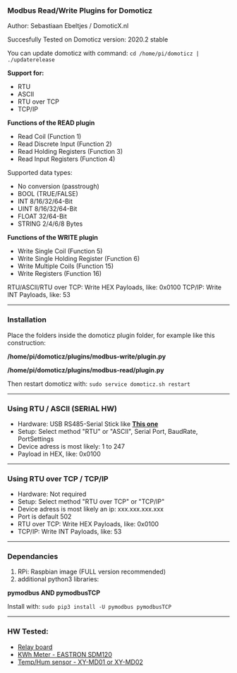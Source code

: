 ### Modbus Read/Write Plugins for Domoticz
Author: Sebastiaan Ebeltjes / DomoticX.nl

Succesfully Tested on Domoticz version: 2020.2 stable

You can update domoticz with command: ```cd /home/pi/domoticz | ./updaterelease```

**Support for:**

* RTU
* ASCII
* RTU over TCP
* TCP/IP

**Functions of the READ plugin**

* Read Coil (Function 1)
* Read Discrete Input (Function 2)
* Read Holding Registers (Function 3)
* Read Input Registers (Function 4)

Supported data types:

* No conversion (passtrough)
* BOOL (TRUE/FALSE)
* INT 8/16/32/64-Bit
* UINT 8/16/32/64-Bit
* FLOAT 32/64-Bit
* STRING 2/4/6/8 Bytes

**Functions of the WRITE plugin**

* Write Single Coil (Function 5)
* Write Single Holding Register (Function 6)
* Write Multiple Coils (Function 15)
* Write Registers (Function 16)

RTU/ASCII/RTU over TCP: Write HEX Payloads, like: 0x0100
TCP/IP: Write INT Payloads, like: 53

-----
### Installation

Place the folders inside the domoticz plugin folder, for example like this construction:

**/home/pi/domoticz/plugins/modbus-write/plugin.py**

**/home/pi/domoticz/plugins/modbus-read/plugin.py**

Then restart domoticz with: ```sudo service domoticz.sh restart```

-----
### Using RTU / ASCII (SERIAL HW)

* Hardware: USB RS485-Serial Stick like **[This one](http://domoticx.nl/webwinkel/index.php?route=product/product&product_id=386)**
* Setup: Select method "RTU" or "ASCII", Serial Port, BaudRate, PortSettings
* Device adress is most likely: 1 to 247
* Payload in HEX, like: 0x0100

-----
### Using RTU over TCP / TCP/IP

* Hardware: Not required
* Setup: Select method "RTU over TCP" or "TCP/IP"
* Device adress is most likely an ip: xxx.xxx.xxx.xxx
* Port is default 502
* RTU over TCP: Write HEX Payloads, like: 0x0100
* TCP/IP: Write INT Payloads, like: 53

-----
### Dependancies

1. RPi: Raspbian image (FULL version recommended)
2. additional python3 libraries:

**pymodbus AND pymodbusTCP**

Install with: ```sudo pip3 install -U pymodbus pymodbusTCP```

-----
### HW Tested:
* [Relay board](http://domoticx.com/modbus-relaisbord/)
* [KWh Meter - EASTRON SDM120](http://domoticx.com/modbus-kwh-meter-eastron-sdm120/)
* [Temp/Hum sensor - XY-MD01 or XY-MD02](http://domoticx.com/modbus-temp-hum-sensor-xy-md02/)
